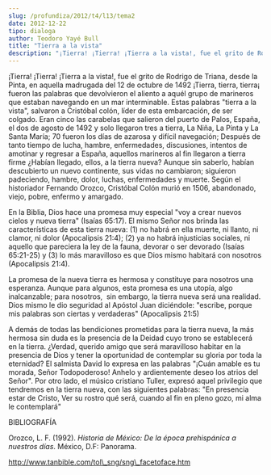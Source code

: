 ```yaml
---
slug: /profundiza/2012/t4/l13/tema2
date: 2012-12-22
tipo: dialoga
author: Teodoro Yayé Bull
title: "Tierra a la vista"
description: "¡Tierra! ¡Tierra! ¡Tierra a la vista!, fue el grito de Rodrigo de Triana, desde  la Pinta, en aquella madrugada del 12 de octubre de 1492 ¡Tierra, tierra,  tierra¡ fueron las palabras que devolvieron el aliento a aquél grupo de  marineros que estaban navegando en un mar interm..."
---
```


¡Tierra! ¡Tierra! ¡Tierra a la vista!, fue el grito de Rodrigo de Triana, desde la Pinta, en aquella madrugada del 12 de octubre de 1492 ¡Tierra, tierra, tierra¡ fueron las palabras que devolvieron el aliento a aquél grupo de marineros que estaban navegando en un mar interminable. Estas palabras "tierra a la vista", salvaron a Cristóbal colón, líder de esta embarcación, de ser colgado. Eran cinco las carabelas que salieron del puerto de Palos, España, el dos de agosto de 1492 y solo llegaron tres a tierra, La Niña, La Pinta y La Santa María; 70 fueron los días de azarosa y difícil navegación; Después de tanto tiempo de lucha, hambre, enfermedades, discusiones, intentos de amotinar y regresar a España, aquellos marineros al fin llegaron a tierra firme ¿Habían llegado, ellos, a la tierra nueva? Aunque sin saberlo, habían descubierto un nuevo continente, sus vidas no cambiaron; siguieron padeciendo, hambre, dolor, luchas, enfermedades y muerte. Según el historiador Fernando Orozco, Cristóbal Colón murió en 1506, abandonado, viejo, pobre, enfermo y amargado.

En la Biblia, Dios hace una promesa muy especial "voy a crear nuevos cielos y nueva tierra" (Isaías 65:17). El mismo Señor nos brinda las características de esta tierra nueva: (1) no habrá en ella muerte, ni llanto, ni clamor, ni dolor (Apocalipsis 21:4); (2) ya no habrá injusticias sociales, ni aquello que pareciera la ley de la fauna, devorar o ser devorado (Isaías 65:21-25) y (3) lo más maravilloso es que Dios mismo habitará con nosotros (Apocalipsis 21:4).

La promesa de la nueva tierra es hermosa y constituye para nosotros una esperanza. Aunque para algunos, esta promesa es una utopía, algo inalcanzable; para nosotros,  sin embargo, la tierra nueva será una realidad. Dios mismo le dio seguridad al Apóstol Juan diciéndole: "escribe, porque mis palabras son ciertas y verdaderas" (Apocalipsis 21:5)

A demás de todas las bendiciones prometidas para la tierra nueva, la más hermosa sin duda es la presencia de la Deidad cuyo trono se establecerá en la tierra. ¿Verdad, querido amigo que será maravilloso habitar en la presencia de Dios y tener la oportunidad de contemplar su gloria por toda la eternidad? El salmista David lo expresa en las palabras "¡Cuán amable es tu morada, Señor Todopoderoso! Anhelo y ardientemente deseo los atrios del Señor". Por otro lado, el músico cristiano Tuller, expresó aquel privilegio que tendremos en la tierra nueva, con las siguientes palabras: "En presencia estar de Cristo, Ver su rostro qué será, cuando al fin en pleno gozo, mi alma le contemplará"

BIBLIOGRAFÍA

Orozco, L. F. (1992). _Historia de México: De la época prehispánica a nuestros días_. México, D.F: Panorama.

http://www.tanbible.com/tol\_sng/sng\_facetoface.htm
